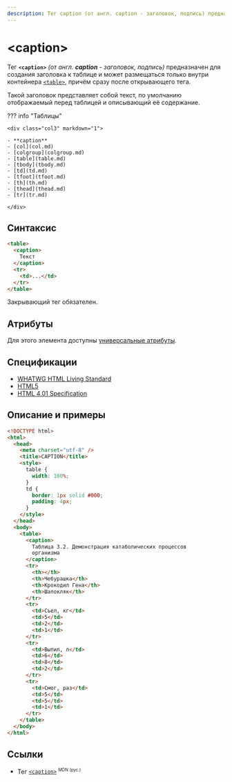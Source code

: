 ```yaml
---
description: Тег caption (от англ. caption - заголовок, подпись) предназначен для создания заголовка к таблице и может размещаться только внутри контейнера table
---
```


# &lt;caption&gt;

Тег **`<caption>`** _(от англ. **caption** - заголовок, подпись)_ предназначен для создания заголовка к таблице и может размещаться только внутри контейнера [`<table>`](/html/table/), причём сразу после открывающего тега.

Такой заголовок представляет собой текст, по умолчанию отображаемый перед таблицей и описывающий её содержание.

??? info "Таблицы"

    <div class="col3" markdown="1">

    - **caption**
    - [col](col.md)
    - [colgroup](colgroup.md)
    - [table](table.md)
    - [tbody](tbody.md)
    - [td](td.md)
    - [tfoot](tfoot.md)
    - [th](th.md)
    - [thead](thead.md)
    - [tr](tr.md)

    </div>

## Синтаксис

```html
<table>
  <caption>
    Текст
  </caption>
  <tr>
    <td>...</td>
  </tr>
</table>
```

Закрывающий тег обязателен.

## Атрибуты

Для этого элемента доступны [универсальные атрибуты](uni-attr.md).

## Спецификации

- [WHATWG HTML Living Standard](https://html.spec.whatwg.org/multipage/tables.html#the-caption-element)
- [HTML5](http://www.w3.org/TR/html5/tabular-data.html#the-caption-element)
- [HTML 4.01 Specification](http://www.w3.org/TR/html401/struct/tables.html#h-11.2.2)

## Описание и примеры

```html
<!DOCTYPE html>
<html>
  <head>
    <meta charset="utf-8" />
    <title>CAPTION</title>
    <style>
      table {
        width: 100%;
      }
      td {
        border: 1px solid #000;
        padding: 4px;
      }
    </style>
  </head>
  <body>
    <table>
      <caption>
        Таблица 3.2. Демонстрация катаболических процессов
        организма
      </caption>
      <tr>
        <th></th>
        <th>Чебурашка</th>
        <th>Крокодил Гена</th>
        <th>Шапокляк</th>
      </tr>
      <tr>
        <td>Съел, кг</td>
        <td>5</td>
        <td>2</td>
        <td>1</td>
      </tr>
      <tr>
        <td>Выпил, л</td>
        <td>6</td>
        <td>8</td>
        <td>2</td>
      </tr>
      <tr>
        <td>Смог, раз</td>
        <td>5</td>
        <td>5</td>
        <td>1</td>
      </tr>
    </table>
  </body>
</html>
```

## Ссылки

- Тег [`<caption>`](https://developer.mozilla.org/ru/docs/Web/HTML/Element/caption) <sup><small>MDN (рус.)</small></sup>
